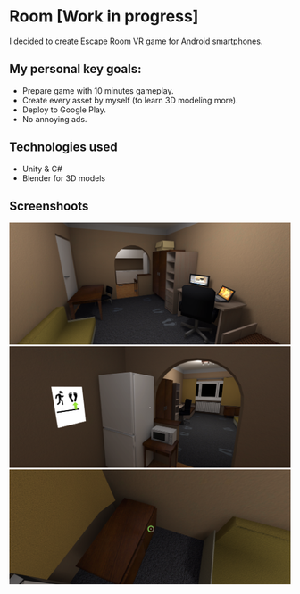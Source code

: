 # Room [Work in progress]

I decided to create Escape Room VR game for Android smartphones.  

## My personal key goals:
* Prepare game with 10 minutes gameplay.
* Create every asset by myself (to learn 3D modeling more).
* Deploy to Google Play. 
* No annoying ads.

## Technologies used
* Unity & C#
* Blender for 3D models

## Screenshoots
![Alt text](screenshoots/s1.PNG?raw=true "screenshoots/s1.PNG")  
![Alt text](screenshoots/s2.PNG?raw=true "screenshoots/s2.PNG")  
![Alt text](screenshoots/s3.PNG?raw=true "screenshoots/s3.PNG")  